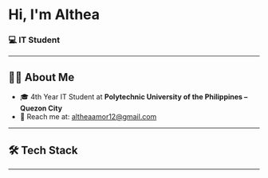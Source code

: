 # Hi, I'm Althea  
### 💻 IT Student   

---

## 👩‍🎓 About Me
- 🎓 4th Year IT Student at **Polytechnic University of the Philippines – Quezon City**   
- 📩 Reach me at: altheaamor12@gmail.com
---

## 🛠 Tech Stack

---
